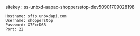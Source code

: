 sitekey : ss-unbxd-aapac-shoppersstop-dev50901709028198


```
Hostname: sftp.unbxdapi.com  
Username: shopperstop  
Password: X7FxrD68  
Port: 22
```

